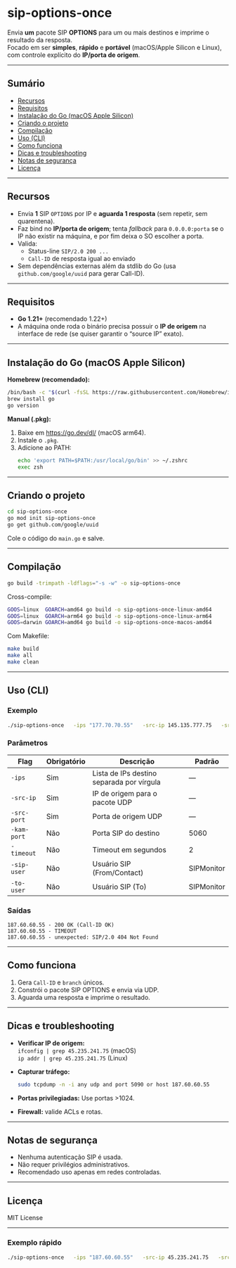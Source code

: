 # sip-options-once

Envia **um** pacote SIP **OPTIONS** para um ou mais destinos e imprime o resultado da resposta.  
Focado em ser **simples**, **rápido** e **portável** (macOS/Apple Silicon e Linux), com controle explícito do **IP/porta de origem**.

---

## Sumário

- [Recursos](#recursos)
- [Requisitos](#requisitos)
- [Instalação do Go (macOS Apple Silicon)](#instalação-do-go-macos-apple-silicon)
- [Criando o projeto](#criando-o-projeto)
- [Compilação](#compilação)
- [Uso (CLI)](#uso-cli)
- [Como funciona](#como-funciona)
- [Dicas e troubleshooting](#dicas-e-troubleshooting)
- [Notas de segurança](#notas-de-segurança)
- [Licença](#licença)

---

## Recursos

- Envia **1** SIP `OPTIONS` por IP e **aguarda 1 resposta** (sem repetir, sem quarentena).
- Faz bind no **IP/porta de origem**; tenta *fallback* para `0.0.0.0:porta` se o IP não existir na máquina, e por fim deixa o SO escolher a porta.
- Valida:
  - Status-line `SIP/2.0 200 ...`
  - `Call-ID` de resposta igual ao enviado
- Sem dependências externas além da stdlib do Go (usa `github.com/google/uuid` para gerar Call-ID).

---

## Requisitos

- **Go 1.21+** (recomendado 1.22+)  
- A máquina onde roda o binário precisa possuir o **IP de origem** na interface de rede (se quiser garantir o “source IP” exato).

---

## Instalação do Go (macOS Apple Silicon)

**Homebrew (recomendado):**
```bash
/bin/bash -c "$(curl -fsSL https://raw.githubusercontent.com/Homebrew/install/HEAD/install.sh)"
brew install go
go version
```

**Manual (.pkg):**
1. Baixe em https://go.dev/dl/ (macOS arm64).
2. Instale o `.pkg`.
3. Adicione ao PATH:
   ```bash
   echo 'export PATH=$PATH:/usr/local/go/bin' >> ~/.zshrc
   exec zsh
   ```

---

## Criando o projeto

```bash
cd sip-options-once
go mod init sip-options-once
go get github.com/google/uuid
```

Cole o código do `main.go` e salve.

---

## Compilação

```bash
go build -trimpath -ldflags="-s -w" -o sip-options-once
```

Cross-compile:
```bash
GOOS=linux  GOARCH=amd64 go build -o sip-options-once-linux-amd64
GOOS=linux  GOARCH=arm64 go build -o sip-options-once-linux-arm64
GOOS=darwin GOARCH=amd64 go build -o sip-options-once-macos-amd64
```

Com Makefile:
```bash
make build
make all
make clean
```

---

## Uso (CLI)

### Exemplo

```bash
./sip-options-once   -ips "177.70.70.55"   -src-ip 145.135.777.75   -src-port 5060   -kam-port 5060   -timeout 2
```

### Parâmetros

| Flag        | Obrigatório | Descrição | Padrão |
|--------------|-------------|-----------|---------|
| `-ips` | Sim | Lista de IPs destino separada por vírgula | — |
| `-src-ip` | Sim | IP de origem para o pacote UDP | — |
| `-src-port` | Sim | Porta de origem UDP | — |
| `-kam-port` | Não | Porta SIP do destino | 5060 |
| `-timeout` | Não | Timeout em segundos | 2 |
| `-sip-user` | Não | Usuário SIP (From/Contact) | SIPMonitor |
| `-to-user` | Não | Usuário SIP (To) | SIPMonitor |

### Saídas

```
187.60.60.55 - 200 OK (Call-ID OK)
187.60.60.55 - TIMEOUT
187.60.60.55 - unexpected: SIP/2.0 404 Not Found
```

---

## Como funciona

1. Gera `Call-ID` e `branch` únicos.
2. Constrói o pacote SIP OPTIONS e envia via UDP.
3. Aguarda uma resposta e imprime o resultado.

---

## Dicas e troubleshooting

- **Verificar IP de origem:**  
  `ifconfig | grep 45.235.241.75` (macOS)  
  `ip addr | grep 45.235.241.75` (Linux)

- **Capturar tráfego:**  
  ```bash
  sudo tcpdump -n -i any udp and port 5090 or host 187.60.60.55
  ```

- **Portas privilegiadas:** Use portas >1024.

- **Firewall:** valide ACLs e rotas.

---

## Notas de segurança

- Nenhuma autenticação SIP é usada.
- Não requer privilégios administrativos.
- Recomendado uso apenas em redes controladas.

---

## Licença

MIT License

---

### Exemplo rápido

```bash
./sip-options-once   -ips "187.60.60.55"   -src-ip 45.235.241.75   -src-port 5090   -kam-port 5060   -timeout 2
```
